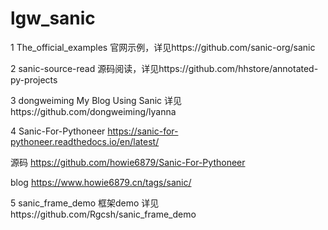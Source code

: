 # lgw_sanic
1 The_official_examples 官网示例，详见https://github.com/sanic-org/sanic

2 sanic-source-read 源码阅读，详见https://github.com/hhstore/annotated-py-projects

3 dongweiming My Blog Using Sanic 详见https://github.com/dongweiming/lyanna

4 Sanic-For-Pythoneer   https://sanic-for-pythoneer.readthedocs.io/en/latest/

源码 https://github.com/howie6879/Sanic-For-Pythoneer
                  
blog https://www.howie6879.cn/tags/sanic/
                  
5 sanic_frame_demo 框架demo 详见https://github.com/Rgcsh/sanic_frame_demo
